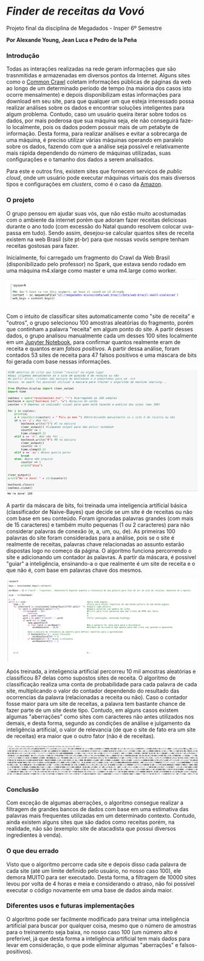 # <i>Finder de receitas da Vovó</i>
Projeto final da disciplina de Megadados - Insper 6º Semestre

<strong> Por Alexande Young, Jean Luca e Pedro de la Peña </strong>

### Introdução

Todas as interações realizadas na rede geram informações que são trasnmitidas e armazenadas em diversos pontos da Internet. Alguns sites como o [Common Crawl](http://commoncrawl.org/) coletam informações públicas de páginas da web ao longo de um determinado período de tempo (na maioria dos casos isto ocorre mensalmente) e depois disponibilizam estas informações para download em seu site, para que qualquer um que esteja interessado possa realizar análises sobre os dados e encontrar soluções inteligentes para algum problema. Contudo, caso um usuário queira iterar sobre todos os dados, por mais poderosa que sua máquina seja, ele não conseguirá faze-lo localmente, pois os dados podem possuir mais de um petabyte de informação. Desta forma, para realizar análises e evitar a sobrecarga de uma máquina, é preciso utilizar várias máquinas operando em paralelo sobre os dados, fazendo com que a análise seja possível e relativamente mais rápida dependendo do número de máquinas utilizadas, suas configurações e o tamanho dos dados a serem analisados.

Para este e outros fins, existem sites que fornecem serviços de <i>public cloud</i>, onde um usuário pode executar máquinas virtuais dos mais diversos tipos e configurações em <i>clusters</i>, como é o caso da [Amazon](https://aws.amazon.com/).

### O projeto

O grupo pensou em ajudar suas vós, que não estão muito acostumadas com o ambiente da internet porém que adoram fazer receitas deliciosas durante o ano todo (com excessão do Natal quando resolvem colocar uva-passa em tudo). Sendo assim, desejou-se calcular quantos sites de receita existem na web Brasil (site pt-br) para que nossas vovós sempre tenham receitas gostosas para fazer. 

Inicialmente, foi carregado um fragmento do Crawl da Web Brasil (disponibilizado pelo professor) no Spark, que estava sendo rodado em uma máquina m4.xlarge como master e uma m4.large como worker.

![aa](img/load.png)

Com o intuito de classificar sites automaticamente como "site de receita" e "outros", o grupo selecionou 100 amostras aleatórias do fragmento, porém que continham a palavra "receita" em algum ponto do site. A partir desses dados, o grupo analisou manualmente cada um desses 100 sites localmente em um [Jupyter Notebook](/manualfilter.ipynb), para confirmar quantos realmente eram de receita e quantos eram <i>falsos positivos</i>. A partir dessa análise, foram contados 53 sites de receita para 47 falsos positivos e uma máscara de bits foi gerada com base nessas informações.

![aa](img/pythonnotebook.png)

A partir da máscara de bits, foi treinada uma inteligencia artificial básica (classificador de Naive-Bayes) que decide se um site é de receitas ou não com base em seu conteúdo. Foram ignoradas palavras grandes (com mais de 15 caracteres) e também muito pequenas (1 ou 2 caracteres) para não considerar palavras de conexão (e, a, um, ou, de). As primeiras 100 palavras do site foram consideradas para a análise, pois se o site é realmente de receitas, palavras chave relacionadas ao assunto estarão dispostas logo no começo da página. O algoritmo funciona percorrendo o site e adicionando um contador às palavras. A partir da máscara, é possivel "guiar" a inteligência, ensinando-a o que realmente é um site de receita e o que não é, com base em palavras chave dos mesmos. 

![aa](img/algorithm.png)

Após treinada, a inteligencia artificial percorreu 10 mil amostras aleatórias e classificou 87 delas como supostos sites de receita. O algorítmo de classificação realiza uma conta de probabilidade para cada palavra de cada site, multiplicando o valor do contador dependendo do resultado das ocorrencias da palavra (relacionadas a receita ou não). Caso o contador fosse maior para um site de receitas, a palavra tem bastante chance de fazer parte de um site deste tipo.  Contudo, em alguns casos existem algumas "aberrações" como sites com caracteres não antes utilizados nos demais, e desta forma, segundo as condições de análise e julgamento da inteligência artificial, o valor de relevancia (de que o site de fato era um site de receitas) era maior que o outro fator (não é de receitas).  

![aa](img/aberracao.png)

### Conclusão

Com exceção de algumas aberrações, o algorítmo consegue realizar a filtragem de grandes bancos de dados com base em uma estimativa das palavras mais frequentes utilizadas em um determinado contexto. Contudo, ainda existem alguns sites que são dados como receitas porém, na realidade, não são (exemplo: site de atacadista que possui diversos ingredientes à venda). 

### O que deu errado

Visto que o algoritmo percorre cada site e depois disso cada palavra de cada site (até um limite definido pelo usuário, no nosso caso 100), ele demora MUITO para ser executado. Desta forma, a filtragem de 10000 sites levou por volta de 4 horas e meia e considerando o atraso, não foi possível executar o código novamente em uma base de dados ainda maior. 

### Diferentes usos e futuras implementações

O algorítmo pode ser facilmente modificado para treinar uma inteligência artificial para buscar por qualquer coisa, mesmo que o número de amostras para o treinamento seja baixa, no nosso caso 100 (um número alto é preferível, já que desta forma a inteligência artificial tem mais dados para levar em consideração, o que pode eliminar algumas "aberrações" e falsos-positivos).





